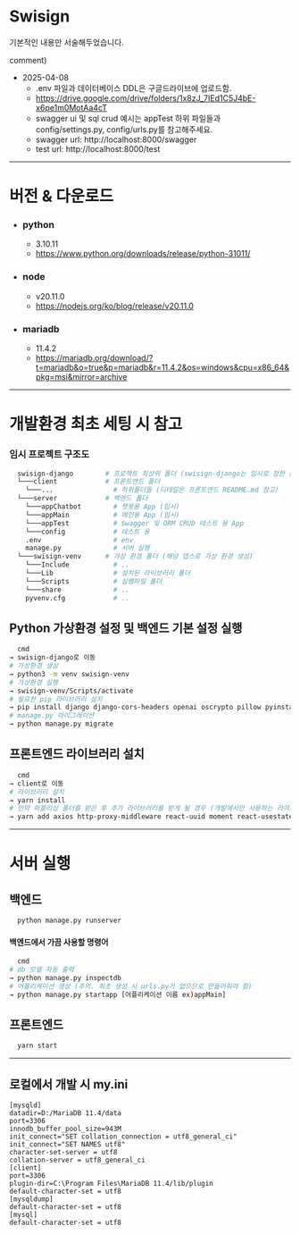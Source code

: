 # Swisign

기본적인 내용만 서술해두었습니다.

comment)

* 2025-04-08
  * .env 파일과 데이터베이스 DDL은 구글드라이브에 업로드함.
  * https://drive.google.com/drive/folders/1x8zJ_7IEd1C5J4bE-x6pe1m0MotAa4cT
  * swagger ui 및 sql crud 예시는 appTest 하위 파일들과 config/settings.py, config/urls.py를 참고해주세요.
  * swagger url: http://localhost:8000/swagger
  * test url: http://localhost:8000/test

---

# 버전 & 다운로드
* ### python
  - 3.10.11
  - https://www.python.org/downloads/release/python-31011/
* ### node
  - v20.11.0 
  - https://nodejs.org/ko/blog/release/v20.11.0
* ### mariadb
  * 11.4.2
  * https://mariadb.org/download/?t=mariadb&o=true&p=mariadb&r=11.4.2&os=windows&cpu=x86_64&pkg=msi&mirror=archive

---

# 개발환경 최초 세팅 시 참고
### 임시 프로젝트 구조도
```bash
  swisign-django        # 프로젝트 최상위 폴더 (swisign-django는 임시로 정한 폴더명임)
  └───client            # 프론트엔드 폴더
    └───...               # 하위폴더들 (디테일은 프론트엔드 README.md 참고)
  └───server            # 백엔드 폴더
    └───appChatbot        # 챗봇용 App (임시)
    └───appMain           # 메인용 App (임시)
    └───appTest           # Swagger 및 ORM CRUD 테스트 용 App
    └───config            # 테스트 용
    .env                  # env
    manage.py             # 서버 실행
  └───swisign-venv      # 가상 환경 폴더 (해당 뎁스로 가상 환경 생성)
    └───Include           # ..
    └───Lib               # 설치된 라이브러리 폴더
    └───Scripts           # 실행파일 폴더
    └───share             # ..
    pyvenv.cfg            # ..
```
## Python 가상환경 설정 및 백엔드 기본 설정 실행
```bash
  cmd
→ swisign-django로 이동
# 가상환경 생성
→ python3 -m venv swisign-venv
# 가상환경 실행
→ swisign-venv/Scripts/activate
# 필요한 pip 라이브러리 설치
→ pip install django django-cors-headers openai oscrypto pillow pyinstaller pypdf requests virtualenv xhtml2pdf python-dotenv boto3 aws mysqlclient drf-yasg djangorestframework
# manage.py 마이그레이션
→ python manage.py migrate
```
## 프론트엔드 라이브러리 설치
```bash
  cmd
→ client로 이동
# 라이브러리 설치
→ yarn install
# 만약 퍼블리싱 폴더를 받은 후 추가 라이브러리를 받게 될 경우 (개발에서만 사용하는 라이브러리)
→ yarn add axios http-proxy-middleware react-uuid moment react-usestateref react-pdf@6.2.2
```

---
# 서버 실행

## 백엔드
```bash
  python manage.py runserver
```
#### 백엔드에서 가끔 사용할 명령어
```bash
  cmd
# db 모델 자동 출력
→ python manage.py inspectdb
# 어플리케이션 생성 (주의. 최초 생성 시 urls.py가 없으므로 만들어줘야 함)
→ python manage.py startapp [어플리케이션 이름 ex)appMain]
```

## 프론트엔드
```bash
  yarn start
```
---

## 로컬에서 개발 시 my.ini
```
[mysqld]
datadir=D:/MariaDB 11.4/data
port=3306
innodb_buffer_pool_size=943M
init_connect="SET collation_connection = utf8_general_ci"
init_connect="SET NAMES utf8"
character-set-server = utf8
collation-server = utf8_general_ci
[client]
port=3306
plugin-dir=C:\Program Files\MariaDB 11.4/lib/plugin
default-character-set = utf8
[mysqldump]
default-character-set = utf8
[mysql]
default-character-set = utf8

```
